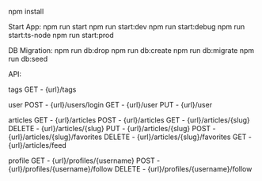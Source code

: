 npm install

Start App:
npm run start
npm run start:dev
npm run start:debug
npm run start:ts-node
npm run start:prod

DB Migration:
npm run db:drop
npm run db:create
npm run db:migrate
npm run db:seed

API:

tags
GET - {url}/tags

user
POST - {url}/users/login
GET - {url}/user
PUT - {url}/user

articles
GET - {url}/articles
POST - {url}/articles
GET - {url}/articles/{slug}
DELETE - {url}/articles/{slug}
PUT - {url}/articles/{slug}
POST - {url}/articles/{slug}/favorites
DELETE - {url}/articles/{slug}/favorites
GET - {url}/articles/feed

profile
GET - {url}/profiles/{username}
POST - {url}/profiles/{username}/follow
DELETE - {url}/profiles/{username}/follow

